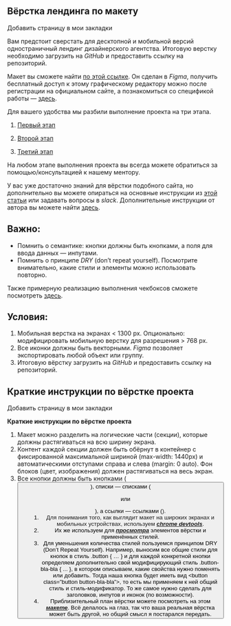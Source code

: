 ## Вёрстка лендинга по макету

 Добавить страницу в мои закладки

Вам предстоит сверстать для десктопной и мобильной версий одностраничный лендинг дизайнерского агентства. Итоговую верстку необходимо загрузить на *GitHub* и предоставить ссылку на репозиторий.

Макет вы сможете найти [по этой ссылке](https://www.figma.com/file/TdXgADLSbn7npH24qcjkAg/IC-Repair-Design-Project?node-id=0%3A1). Он сделан в *Figma*, получить бесплатный доступ к этому графическому редактору можно после регистрации на официальном сайте, а познакомиться со спецификой работы — [здесь](https://www.youtube.com/watch?v=aQO_XjHYq8I). 

Для вашего удобства мы разбили выполнение проекта на три этапа.



1. [Первый этап](https://www.figma.com/file/ymqdAeKFtqaapjJ2vTNdPj/Step-1?node-id=0%3A1)

2. [Второй этап](https://www.figma.com/file/09z6A4hW6LYy5LgzXxRrUP/Step2?node-id=0%3A1)

3. [Третий этап](https://www.figma.com/file/dRJXvepEnMdszuMlmotIGj/Step-3?node-id=0%3A1)



На любом этапе выполнения проекта вы всегда можете обратиться за помощью/консультацией к нашему ментору.



У вас уже достаточно знаний для вёрстки подобного сайта, но дополнительно вы можете опираться на основные инструкции из [этой статьи](https://habr.com/ru/post/202408/) или задавать вопросы в *slack*. Дополнительные инструкции от автора вы можете найти [здесь](https://docs.google.com/document/d/1Gl-KSLrtmYRTDcPpwLu4EpvMzyjDyXS4kz1h1tZ_Rzo/edit?usp=sharing).



## Важно:

- Помнить о семантике: кнопки должны быть кнопками, а поля для ввода данных — инпутами.
- Помнить о принципе *DRY* (don’t repeat yourself). Посмотрите внимательно, какие стили и элементы можно использовать повторно.



Также примерную реализацию выполнения чекбоксов сможете посмотреть [здесь](https://codepen.io/SkillFactory/pen/qBpdZPY).



## Условия:



1. Мобильная верстка на экранах < 1300 px. Опционально: модифицировать мобильную верстку для разрешения > 768 px.
2. Все иконки должны быть векторными. *Figma* позволяет экспортировать любой объект или группу.
3. Итоговую вёрстку загрузить на *GitHub* и предоставить ссылку на репозиторий.



## Краткие инструкции по вёрстке проекта

 Добавить страницу в мои закладки

**Краткие инструкции по вёрстке проекта**

 

1. Макет можно разделить на логические части (секции), которые должны растягиваться на всю ширину экрана.
2. Контент каждой секции должен быть обёрнут в контейнер с фиксированной максимальной шириной (max-width: 1440px) и автоматическими отступами справа и слева (margin: 0 auto). Фон блоков (цвет, изображения) должен растягиваться на весь экран.
3. Все кнопки должны быть кнопками (<button>), списки — списками (<ul> или <ol>), а ссылки — ссылками (<a>).
4. Для понимания того, как выглядит макет на широких экранах и мобильных устройствах, используем **[*chrome devtools*](https://developers.google.com/web/tools/chrome-devtools/device-mode)**. 
5. Их же используем для ***[просмотра](https://developers.google.com/web/tools/chrome-devtools/css)*** элементов вёрстки и применённых стилей.
6. Для уменьшения количества стилей пользуемся принципом DRY (Don’t Repeat Yourself). Например, выносим все общие стили для кнопок в стиль .button { … } и для каждой конкретной кнопки определяем дополнительно свой модифицирующий стиль .button-bla-bla { ... }, в котором описываем, какие свойства нужно поменять или добавить. Тогда наша кнопка будет иметь вид <button class=”button button-bla-bla”>, то есть мы применяем к ней общий стиль и стиль-модификатор. То же самое нужно сделать для заголовков, инпутов и иконок (по возможности).
7. Приблизительный план вёрстки можете посмотреть на этом **[*макете*](https://www.figma.com/file/RRgFva61yJAuSGpA3tW9Nk/IC-"Repair-Design-Project"-(with-layout)?node-id=0%3A1)**. Всё делалось на глаз, так что ваша реальная вёрстка может быть другой, но общий смысл я постарался передать. 